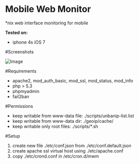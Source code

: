 Mobile Web Monitor
============
*nix web interface monitoring for mobile

**Tested on:**
* iphone 4s iOS 7

#Screenshots

![Image](https://raw2.github.com/stefanocudini/mWm/master/screeshots/mwm1.png)


#Requirements

* apache2, mod_auth_basic, mod_ssl, mod_status, mod_info
* php > 5.3
* phpmyadmin
* fail2ban

#Permissions

* keep writable from www-data file: ./scripts/unbanip-list.list
* keep writable from www-data dir:  ./geoip/cache/
* keep writable only root files:    ./scripts/*.sh


#Setup

1. create new file ./etc/conf.json from ./etc/conf.default.json
2. create apache ssl virtual host using ./etc/apache.conf
3. copy ./etc/crond.conf in /etc/cron.d/mwm
